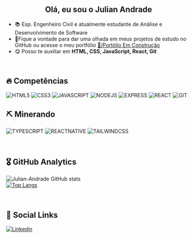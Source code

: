<h2 align="center"> Olá, eu sou o Julian Andrade </h2>

- 📚 Esp. Engenheiro Civil e atualmente estudante de Análise e Desenvolvimento de Software
- 🎇Fique a vontade para dar uma olhada em meus projetos de estudo no GitHub ou acesse o meu portfólio [🧱/Portólio Em Construção]()
- 😋 Posso te auxiliar em **HTML, CSS, JavaScript, React, Git**

<br>

## 🔥 Competências

<img alt="HTML5" src="https://img.shields.io/badge/HTML5-E34F26?style=for-the-badge&logo=html5&logoColor=white"> <img alt="CSS3" src="https://img.shields.io/badge/CSS3-1572B6?style=for-the-badge&logo=css3&logoColor=white"> <img alt="JAVASCRIPT" src="https://img.shields.io/badge/JavaScript-F7DF1E?style=for-the-badge&logo=javascript&logoColor=black">  <img alt="NODEJS" src="https://img.shields.io/badge/Node.js-43853D?style=for-the-badge&logo=node.js&logoColor=white"> <img alt="EXPRESS" src="https://img.shields.io/badge/Express.js-404D59?style=for-the-badge"> <img alt="REACT" src="https://img.shields.io/badge/React-20232A?style=for-the-badge&logo=react&logoColor=61DAFB"> <img alt="GIT" src="https://img.shields.io/badge/Git-d63f03?style=for-the-badge&logo=git&logoColor=white">

## ⛏ Minerando
<img alt="TYPESCRIPT" src="https://img.shields.io/badge/TypeScript-007ACC?style=for-the-badge&logo=typescript&logoColor=white"> <img alt="REACTNATIVE" src="https://img.shields.io/badge/React_Native-20232A?style=for-the-badge&logo=react&logoColor=61DAFB"> <img alt="TAILWINDCSS" src="https://img.shields.io/badge/Tailwind_CSS-38B2AC?style=for-the-badge&logo=tailwind-css&logoColor=white">

<br>

## 🎖 GitHub Analytics


![Julian-Andrade GitHub stats](https://github-readme-stats.vercel.app/api?username=julian-andrade&show_icons=true&theme=dracula&border_color=0d1116&line_height=26)
<br>
[![Top Langs](https://github-readme-stats.vercel.app/api/top-langs/?username=julian-andrade&layout=default&theme=dracula&border_color=0d1116&card_width=495)](https://github.com/julian-andrade/github-readme-stats)

<br>

## 📧 Social Links

[![Linkedin](https://img.shields.io/badge/LinkedIn-0b66c2?style=for-the-badge&logo=linkedin&logoColor=white)](https://www.linkedin.com/in/julian-andrade/)
